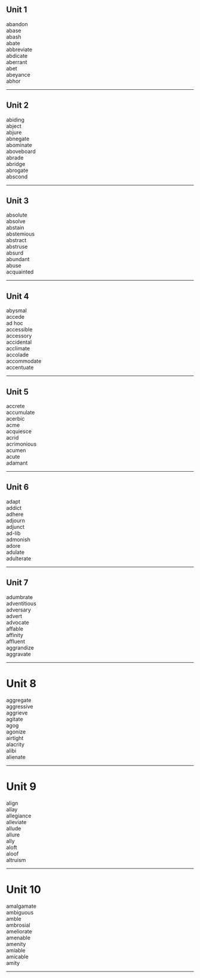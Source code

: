 ## Unit 1

abandon  
abase  
abash  
abate  
abbreviate  
abdicate  
aberrant  
abet  
abeyance  
abhor  

-----

## Unit 2

abiding  
abject  
abjure  
abnegate  
abominate  
aboveboard  
abrade  
abridge  
abrogate  
abscond  

-----

## Unit 3

absolute  
absolve  
abstain  
abstemious  
abstract  
abstruse  
absurd  
abundant  
abuse  
acquainted  

-----

## Unit 4

abysmal  
accede  
ad hoc  
accessible  
accessory  
accidental  
acclimate  
accolade  
accommodate  
accentuate  

-----

## Unit 5

accrete  
accumulate  
acerbic  
acme  
acquiesce  
acrid  
acrimonious  
acumen  
acute  
adamant  

-----

## Unit 6

adapt  
addict  
adhere  
adjourn  
adjunct  
ad-lib  
admonish  
adore  
adulate  
adulterate  

-----

## Unit 7

adumbrate  
adventitious  
adversary  
advert  
advocate  
affable  
affinity  
affluent  
aggrandize  
aggravate  

-----

# Unit 8

aggregate  
aggressive  
aggrieve  
agitate  
agog  
agonize  
airtight  
alacrity  
alibi  
alienate  

-----

# Unit 9

align  
allay  
allegiance  
alleviate  
allude  
allure  
ally  
aloft  
aloof  
altruism  

-----

# Unit 10

amalgamate  
ambiguous  
amble  
ambrosial  
ameliorate  
amenable  
amenity  
amiable  
amicable  
amity  

-----
